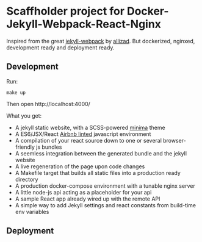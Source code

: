 Scaffholder project for Docker-Jekyll-Webpack-React-Nginx
======================================================

Inspired from the great [jekyll-webpack](https://github.com/allizad/jekyll-webpack) by [allizad](https://github.com/allizad). But dockerized, nginxed, development ready and deployment ready.

Development
-----------

Run:

    make up

Then open http://localhost:4000/

What you get:

- A jekyll static website, with a SCSS-powered [minima](https://github.com/jekyll/minima) theme
- A ES6/JSX/React [Airbnb linted](https://github.com/airbnb/javascript) javascript environment
- A compilation of your react source down to one or several browser-friendly js bundles
- A seemless integration between the generated bundle and the jekyll website
- A live regeneration of the page upon code changes
- A Makefile target that builds all static files into a production ready directory
- A production docker-compose environment with a tunable nginx server
- A little node-js api acting as a placeholder for your api
- A sample React app already wired up with the remote API
- A simple way to add Jekyll settings and react constants from build-time env variables

Deployment
----------
